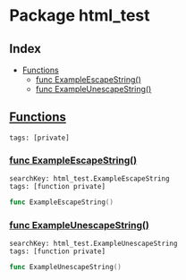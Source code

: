 # Package html_test

## Index

* [Functions](#func)
    * [func ExampleEscapeString()](#ExampleEscapeString)
    * [func ExampleUnescapeString()](#ExampleUnescapeString)


## <a id="func" href="#func">Functions</a>

```
tags: [private]
```

### <a id="ExampleEscapeString" href="#ExampleEscapeString">func ExampleEscapeString()</a>

```
searchKey: html_test.ExampleEscapeString
tags: [function private]
```

```Go
func ExampleEscapeString()
```

### <a id="ExampleUnescapeString" href="#ExampleUnescapeString">func ExampleUnescapeString()</a>

```
searchKey: html_test.ExampleUnescapeString
tags: [function private]
```

```Go
func ExampleUnescapeString()
```

